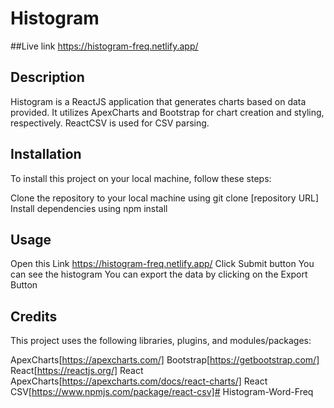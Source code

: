 # Histogram
##Live link https://histogram-freq.netlify.app/
## Description
Histogram is a ReactJS application that generates charts based on data provided. It utilizes ApexCharts and Bootstrap for chart creation and styling, respectively. ReactCSV is used for CSV parsing.

## Installation
To install this project on your local machine, follow these steps:

Clone the repository to your local machine using git clone [repository URL]
Install dependencies using npm install
## Usage
Open this Link https://histogram-freq.netlify.app/
Click Submit button
You can see the histogram
You can export the data by clicking on the Export Button
## Credits
This project uses the following libraries, plugins, and modules/packages:

ApexCharts[https://apexcharts.com/]
Bootstrap[https://getbootstrap.com/]
React[https://reactjs.org/]
React ApexCharts[https://apexcharts.com/docs/react-charts/]
React CSV[https://www.npmjs.com/package/react-csv]# Histogram-Word-Freq
